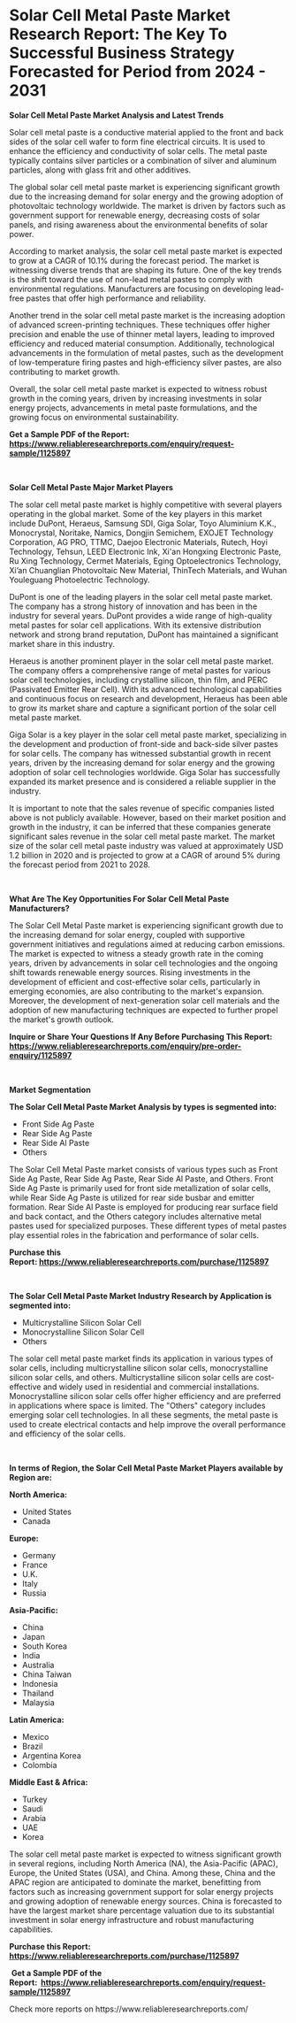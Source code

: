<p><h1>Solar Cell Metal Paste Market Research Report: The Key To Successful Business Strategy Forecasted for Period from 2024 - 2031</h1></p><p><strong>Solar Cell Metal Paste Market Analysis and Latest Trends</strong></p>
<p><p>Solar cell metal paste is a conductive material applied to the front and back sides of the solar cell wafer to form fine electrical circuits. It is used to enhance the efficiency and conductivity of solar cells. The metal paste typically contains silver particles or a combination of silver and aluminum particles, along with glass frit and other additives.</p><p>The global solar cell metal paste market is experiencing significant growth due to the increasing demand for solar energy and the growing adoption of photovoltaic technology worldwide. The market is driven by factors such as government support for renewable energy, decreasing costs of solar panels, and rising awareness about the environmental benefits of solar power.</p><p>According to market analysis, the solar cell metal paste market is expected to grow at a CAGR of 10.1% during the forecast period. The market is witnessing diverse trends that are shaping its future. One of the key trends is the shift toward the use of non-lead metal pastes to comply with environmental regulations. Manufacturers are focusing on developing lead-free pastes that offer high performance and reliability.</p><p>Another trend in the solar cell metal paste market is the increasing adoption of advanced screen-printing techniques. These techniques offer higher precision and enable the use of thinner metal layers, leading to improved efficiency and reduced material consumption. Additionally, technological advancements in the formulation of metal pastes, such as the development of low-temperature firing pastes and high-efficiency silver pastes, are also contributing to market growth.</p><p>Overall, the solar cell metal paste market is expected to witness robust growth in the coming years, driven by increasing investments in solar energy projects, advancements in metal paste formulations, and the growing focus on environmental sustainability.</p></p>
<p><strong>Get a Sample PDF of the Report:&nbsp; <a href="https://www.reliableresearchreports.com/enquiry/request-sample/1125897">https://www.reliableresearchreports.com/enquiry/request-sample/1125897</a></strong></p>
<p>&nbsp;</p>
<p><strong>Solar Cell Metal Paste Major Market Players</strong></p>
<p><p>The solar cell metal paste market is highly competitive with several players operating in the global market. Some of the key players in this market include DuPont, Heraeus, Samsung SDI, Giga Solar, Toyo Aluminium K.K., Monocrystal, Noritake, Namics, Dongjin Semichem, EXOJET Technology Corporation, AG PRO, TTMC, Daejoo Electronic Materials, Rutech, Hoyi Technology, Tehsun, LEED Electronic Ink, Xi'an Hongxing Electronic Paste, Ru Xing Technology, Cermet Materials, Eging Optoelectronics Technology, Xi’an Chuanglian Photovoltaic New Material, ThinTech Materials, and Wuhan Youleguang Photoelectric Technology.</p><p>DuPont is one of the leading players in the solar cell metal paste market. The company has a strong history of innovation and has been in the industry for several years. DuPont provides a wide range of high-quality metal pastes for solar cell applications. With its extensive distribution network and strong brand reputation, DuPont has maintained a significant market share in this industry.</p><p>Heraeus is another prominent player in the solar cell metal paste market. The company offers a comprehensive range of metal pastes for various solar cell technologies, including crystalline silicon, thin film, and PERC (Passivated Emitter Rear Cell). With its advanced technological capabilities and continuous focus on research and development, Heraeus has been able to grow its market share and capture a significant portion of the solar cell metal paste market.</p><p>Giga Solar is a key player in the solar cell metal paste market, specializing in the development and production of front-side and back-side silver pastes for solar cells. The company has witnessed substantial growth in recent years, driven by the increasing demand for solar energy and the growing adoption of solar cell technologies worldwide. Giga Solar has successfully expanded its market presence and is considered a reliable supplier in the industry.</p><p>It is important to note that the sales revenue of specific companies listed above is not publicly available. However, based on their market position and growth in the industry, it can be inferred that these companies generate significant sales revenue in the solar cell metal paste market. The market size of the solar cell metal paste industry was valued at approximately USD 1.2 billion in 2020 and is projected to grow at a CAGR of around 5% during the forecast period from 2021 to 2028.</p></p>
<p>&nbsp;</p>
<p><strong>What Are The Key Opportunities For Solar Cell Metal Paste Manufacturers?</strong></p>
<p><p>The Solar Cell Metal Paste market is experiencing significant growth due to the increasing demand for solar energy, coupled with supportive government initiatives and regulations aimed at reducing carbon emissions. The market is expected to witness a steady growth rate in the coming years, driven by advancements in solar cell technologies and the ongoing shift towards renewable energy sources. Rising investments in the development of efficient and cost-effective solar cells, particularly in emerging economies, are also contributing to the market's expansion. Moreover, the development of next-generation solar cell materials and the adoption of new manufacturing techniques are expected to further propel the market's growth outlook.</p></p>
<p><strong>Inquire or Share Your Questions If Any Before Purchasing This Report: <a href="https://www.reliableresearchreports.com/enquiry/pre-order-enquiry/1125897">https://www.reliableresearchreports.com/enquiry/pre-order-enquiry/1125897</a></strong></p>
<p>&nbsp;</p>
<p><strong>Market Segmentation</strong></p>
<p><strong>The Solar Cell Metal Paste Market Analysis by types is segmented into:</strong></p>
<p><ul><li>Front Side Ag Paste</li><li>Rear Side Ag Paste</li><li>Rear Side Al Paste</li><li>Others</li></ul></p>
<p><p>The Solar Cell Metal Paste market consists of various types such as Front Side Ag Paste, Rear Side Ag Paste, Rear Side Al Paste, and Others. Front Side Ag Paste is primarily used for front side metallization of solar cells, while Rear Side Ag Paste is utilized for rear side busbar and emitter formation. Rear Side Al Paste is employed for producing rear surface field and back contact, and the Others category includes alternative metal pastes used for specialized purposes. These different types of metal pastes play essential roles in the fabrication and performance of solar cells.</p></p>
<p><strong>Purchase this Report:&nbsp;<a href="https://www.reliableresearchreports.com/purchase/1125897">https://www.reliableresearchreports.com/purchase/1125897</a></strong></p>
<p>&nbsp;</p>
<p><strong>The Solar Cell Metal Paste Market Industry Research by Application is segmented into:</strong></p>
<p><ul><li>Multicrystalline Silicon Solar Cell</li><li>Monocrystalline Silicon Solar Cell</li><li>Others</li></ul></p>
<p><p>The solar cell metal paste market finds its application in various types of solar cells, including multicrystalline silicon solar cells, monocrystalline silicon solar cells, and others. Multicrystalline silicon solar cells are cost-effective and widely used in residential and commercial installations. Monocrystalline silicon solar cells offer higher efficiency and are preferred in applications where space is limited. The "Others" category includes emerging solar cell technologies. In all these segments, the metal paste is used to create electrical contacts and help improve the overall performance and efficiency of the solar cells.</p></p>
<p>&nbsp;</p>
<p><strong>In terms of Region, the Solar Cell Metal Paste Market Players available by Region are:</strong></p>
<p>
    <p> <strong> North America: </strong>
        <ul>
            <li>United States</li>
            <li>Canada</li>
        </ul>
        </p> 
    <p> <strong> Europe: </strong>
        <ul>
            <li>Germany</li>
            <li>France</li>
            <li>U.K.</li>
            <li>Italy</li>
            <li>Russia</li>
        </ul>
        </p> 
    <p> <strong> Asia-Pacific: </strong>
        <ul>
            <li>China</li>
            <li>Japan</li>
            <li>South Korea</li>
            <li>India</li>
            <li>Australia</li>
            <li>China Taiwan</li>
            <li>Indonesia</li>
            <li>Thailand</li>
            <li>Malaysia</li>
        </ul>
        </p> 
    <p> <strong> Latin America: </strong>
        <ul>
            <li>Mexico</li>
            <li>Brazil</li>
            <li>Argentina Korea</li>
            <li>Colombia</li>
        </ul>
        </p> 
    <p> <strong> Middle East & Africa: </strong>
        <ul>
            <li>Turkey</li>
            <li>Saudi</li>
            <li>Arabia</li>
            <li>UAE</li>
            <li>Korea</li>
        </ul>
    </p>
    </p>
<p><p>The solar cell metal paste market is expected to witness significant growth in several regions, including North America (NA), the Asia-Pacific (APAC), Europe, the United States (USA), and China. Among these, China and the APAC region are anticipated to dominate the market, benefitting from factors such as increasing government support for solar energy projects and growing adoption of renewable energy sources. China is forecasted to have the largest market share percentage valuation due to its substantial investment in solar energy infrastructure and robust manufacturing capabilities.</p></p>
<p><strong>Purchase this Report: <a href="https://www.reliableresearchreports.com/purchase/1125897">https://www.reliableresearchreports.com/purchase/1125897</a></strong></p>
<p>&nbsp;<strong>Get a Sample PDF of the Report:&nbsp;&nbsp;<a href="https://www.reliableresearchreports.com/enquiry/request-sample/1125897">https://www.reliableresearchreports.com/enquiry/request-sample/1125897</a></strong></p>
<p><strong></strong></p>
<p>Check more reports on https://www.reliableresearchreports.com/</p>